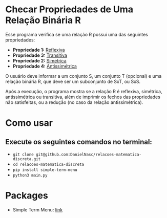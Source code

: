# Checar Propriedades de Uma Relação Binária R

Esse programa verifica se uma relação R possui uma das seguintes propriedades:

- **Propriedade 1:** [Reflexiva](https://pt.wikipedia.org/wiki/Rela%C3%A7%C3%A3o_reflexiva)
- **Propriedade 3:** [Transitiva](https://pt.wikipedia.org/wiki/Rela%C3%A7%C3%A3o_transitiva)
- **Propriedade 2:** [Simetrica](https://pt.wikipedia.org/wiki/Rela%C3%A7%C3%A3o_sim%C3%A9trica)
- **Propriedade 4:** [Antissimétrica](https://pt.wikipedia.org/wiki/Rela%C3%A7%C3%A3o_antissim%C3%A9trica)

O usuário deve informar a um conjunto S, um conjunto T (opcional) e uma relação binária R, que deve ser um subconjunto de SxT, ou SxS.

Após a execução, o programa mostra se a relação R é reflexiva, simétrica, antissimétrica ou transitiva, além de imprimir os fechos das propriedades não satisfeitas, ou a redução (no caso da relação antissimétrica).

# Como usar

## Execute os seguintes comandos no terminal:

- `git clone git@github.com:DanielNasc/relacoes-matematica-discreta.git`
- `cd relacoes-matematica-discreta`
- `pip install simple-term-menu`
- `python3 main.py`

# Packages

- Simple Term Menu: [link](https://pypi.org/project/simple-term-menu/)
